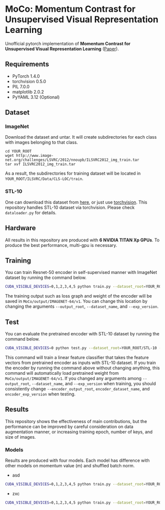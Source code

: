 # MoCo: Momentum Contrast for Unsupervised Visual Representation Learning
Unofficial pytorch implementation of __Momentum Contrast for Unsupervised Visual Representation Learning__ ([Paper](https://arxiv.org/abs/1911.05722)).  

## Requirements  
- PyTorch 1.4.0
- torchvision 0.5.0
- PIL 7.0.0
- matplotlib 2.0.2
- PyYAML 3.12 (Optional)  

## Dataset  
### ImageNet  
Download the dataset and untar. It will create subdirectories for each class with images belonging to that class.   
``` 
cd YOUR_ROOT  
wget http://www.image-net.org/challenges/LSVRC/2012/nnoupb/ILSVRC2012_img_train.tar  
tar xvf ILSVRC2012_img_train.tar  
```  
As a result, the subdirectories for training dataset will be located in ```YOUR_ROOT/ILSVRC/Data/CLS-LOC/train```.

### STL-10  
One can download this dataset from [here](http://ai.stanford.edu/~acoates/stl10/), or just use [torchvision](https://pytorch.org/docs/stable/torchvision/datasets.html). This repository handles STL-10 dataset via torchvision. Please check ```dataloader.py``` for details.

## Hardware  
All results in this repository are produced with __6 NVIDIA TITAN Xp GPUs__. To produce the best performance, multi-gpu is necessary.
  
## Training  
You can train Resnet-50 encoder in self-supervised manner with ImageNet dataset by running the command below.
```bash
CUDA_VISIBLE_DEVICES=0,1,2,3,4,5 python train.py --dataset_root=YOUR_ROOT/ILSVRC/Data/CLS-LOC/train --shuffle_bn --save_config 
```
The training output such as loss graph and weight of the encoder will be saved in ```MoCo/output/IMAGENET-64/v1```. You can change this location by changing the arguments ```--output_root```, ```--dataset_name```, and ```--exp_version```.

## Test  
You can evaluate the pretrained encoder with STL-10 dataset by running the command below.
```bash
CUDA_VISIBLE_DEVICES=0 python test.py --dataset_root=YOUR_ROOT/STL-10 --load_pretrained_epoch=100
```
This command will train a linear feature classifier that takes the feature vectors from pretrained encoder as inputs with STL-10 dataset. If you train the encoder by running the command above without changing anything, this command will automatically load pretrained weight from ```MoCo/output/IMAGENET-64/v1```. If you changed any arguments among ```--output_root```, ```--dataset_name```, and ```--exp_version``` when training, you should consistently change ```--encoder_output_root```, ```encoder_dataset_name```, and ```encoder_exp_version``` when testing.

## Results
This repository shows the effectiveness of main contributions, but the performance can be improved by careful consideration on data augmentation manner, or increasing training epoch, number of keys, and size of images.  

### Models
Results are produced with four models. Each model has difference with other models on momentum value (_m_) and shuffled batch norm.    
- asd
```bash
CUDA_VISIBLE_DEVICES=0,1,2,3,4,5 python train.py --dataset_root=YOUR_ROOT/ILSVRC/Data/CLS-LOC/train --shuffle_bn --save_config 
```  
  
- zxc
```bash
CUDA_VISIBLE_DEVICES=0,1,2,3,4,5 python train.py --dataset_root=YOUR_ROOT/ILSVRC/Data/CLS-LOC/train --shuffle_bn --save_config 
```  
